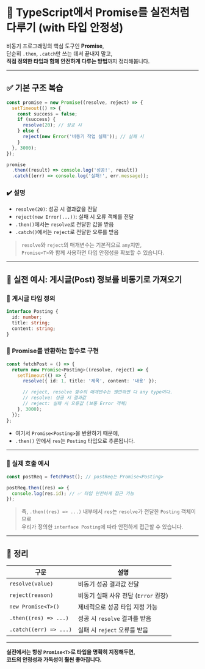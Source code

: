
# 🚀 TypeScript에서 Promise를 실전처럼 다루기 (with 타입 안정성)

비동기 프로그래밍의 핵심 도구인 **Promise**,  
단순히 `.then`, `.catch`만 쓰는 데서 끝내지 말고,  
**직접 정의한 타입과 함께 안전하게 다루는 방법**까지 정리해봅니다.

---

## ✅ 기본 구조 복습

```ts
const promise = new Promise((resolve, reject) => {
  setTimeout(() => {
    const success = false;
    if (success) {
      resolve(20); // 성공 시
    } else {
      reject(new Error('비동기 작업 실패')); // 실패 시
    }
  }, 3000);
});

promise
  .then((result) => console.log('성공!', result))
  .catch((err) => console.log('실패!', err.message));
```

### ✔️ 설명

- `resolve(20)`: 성공 시 결과값을 전달
- `reject(new Error(...))`: 실패 시 오류 객체를 전달
- `.then()`에서는 `resolve`로 전달한 값을 받음
- `.catch()`에서는 `reject`로 전달한 오류를 받음

> `resolve`와 `reject`의 매개변수는 기본적으로 `any`지만,  
> `Promise<T>`와 함께 사용하면 타입 안정성을 확보할 수 있습니다.

---

## 🧪 실전 예시: 게시글(Post) 정보를 비동기로 가져오기

### 🔸 게시글 타입 정의

```ts
interface Posting {
  id: number;
  title: string;
  content: string;
}
```

### 🔸 Promise를 반환하는 함수로 구현

```ts
const fetchPost = () => {
  return new Promise<Posting>((resolve, reject) => {
    setTimeout(() => {
      resolve({ id: 1, title: '제목', content: '내용' });

      // reject, resolve 함수의 매개변수는 웬만하면 다 any type이다.
      // resolve: 성공 시 결과값
      // reject: 실패 시 오류값 (보통 Error 객체)
    }, 3000);
  });
};
```

- 여기서 `Promise<Posting>`을 반환하기 때문에,
- `.then()` 안에서 `res`는 `Posting` 타입으로 추론됩니다.

---

### 🔸 실제 호출 예시

```ts
const postReq = fetchPost(); // postReq는 Promise<Posting>

postReq.then((res) => {
  console.log(res.id); // ✅ 타입 안전하게 접근 가능
});
```

> 즉, `.then((res) => ...)` 내부에서 `res`는 `resolve`가 전달한 `Posting` 객체이므로  
> 우리가 정의한 `interface Posting`에 따라 안전하게 접근할 수 있습니다.

---

## 🧠 정리

| 구문 | 설명 |
|------|------|
| `resolve(value)` | 비동기 성공 결과값 전달 |
| `reject(reason)` | 비동기 실패 사유 전달 (`Error` 권장) |
| `new Promise<T>()` | 제네릭으로 성공 타입 지정 가능 |
| `.then((res) => ...)` | 성공 시 `resolve` 결과를 받음 |
| `.catch((err) => ...)` | 실패 시 `reject` 오류를 받음 |

---

**실전에서는 항상 `Promise<T>`로 타입을 명확히 지정해두면,  
코드의 안정성과 가독성이 훨씬 좋아집니다.**
